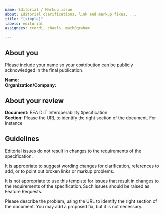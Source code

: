 ```yaml
---
name: Editorial / Markup issue
about: Editorial clarifications, link and markup fixes, ...
title: "[simple]"
labels: editorial
assignees: ccordi, chaals, math0graham

---
```


## About you

Please include your name so your contribution can be publicly acknowledged in the final publication.

**Name:** </br>
**Organization/Company:**</br>

## About your review

**Document:** EEA DLT Interoperability Specification</br>
**Section:** Please the URL to identify the right section of the document. For instance </br>


## Guidelines

Editorial issues do not result in changes to the requirements of the specification.

It is appropriate to suggest wording changes for clarification, references to add, or to point out broken links or markup problems.

It is not appropriate to use this template for issues that result in changes to the requirements of the specification. Such issues should be raised as Feature Requests.

Please describe the problem, using the URL to identify the right section of the document. You may add a proposed fix, but it is not necessary.



